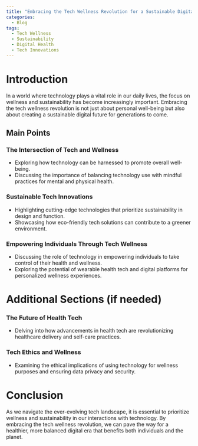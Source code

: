 ```yaml
---
title: "Embracing the Tech Wellness Revolution for a Sustainable Digital Era"
categories:
  - Blog
tags:
  - Tech Wellness
  - Sustainability
  - Digital Health
  - Tech Innovations
---
```


# Introduction
In a world where technology plays a vital role in our daily lives, the focus on wellness and sustainability has become increasingly important. Embracing the tech wellness revolution is not just about personal well-being but also about creating a sustainable digital future for generations to come.

## Main Points
### The Intersection of Tech and Wellness
- Exploring how technology can be harnessed to promote overall well-being.
- Discussing the importance of balancing technology use with mindful practices for mental and physical health.

### Sustainable Tech Innovations
- Highlighting cutting-edge technologies that prioritize sustainability in design and function.
- Showcasing how eco-friendly tech solutions can contribute to a greener environment.

### Empowering Individuals Through Tech Wellness
- Discussing the role of technology in empowering individuals to take control of their health and wellness.
- Exploring the potential of wearable health tech and digital platforms for personalized wellness experiences.

# Additional Sections (if needed)
### The Future of Health Tech
- Delving into how advancements in health tech are revolutionizing healthcare delivery and self-care practices.

### Tech Ethics and Wellness
- Examining the ethical implications of using technology for wellness purposes and ensuring data privacy and security.

# Conclusion
As we navigate the ever-evolving tech landscape, it is essential to prioritize wellness and sustainability in our interactions with technology. By embracing the tech wellness revolution, we can pave the way for a healthier, more balanced digital era that benefits both individuals and the planet.